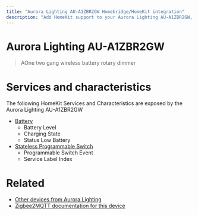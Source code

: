 ```yaml
---
title: "Aurora Lighting AU-A1ZBR2GW Homebridge/HomeKit integration"
description: "Add HomeKit support to your Aurora Lighting AU-A1ZBR2GW, using Homebridge, Zigbee2MQTT and homebridge-z2m."
---
```

<!---
This file has been GENERATED using src/docgen/docgen.ts
DO NOT EDIT THIS FILE MANUALLY!
-->
# Aurora Lighting AU-A1ZBR2GW
> AOne two gang wireless battery rotary dimmer


# Services and characteristics
The following HomeKit Services and Characteristics are exposed by
the Aurora Lighting AU-A1ZBR2GW

* [Battery](../../battery.md)
  * Battery Level
  * Charging State
  * Status Low Battery
* [Stateless Programmable Switch](../../action.md)
  * Programmable Switch Event
  * Service Label Index


# Related
* [Other devices from Aurora Lighting](../index.md#aurora_lighting)
* [Zigbee2MQTT documentation for this device](https://www.zigbee2mqtt.io/devices/AU-A1ZBR2GW.html)